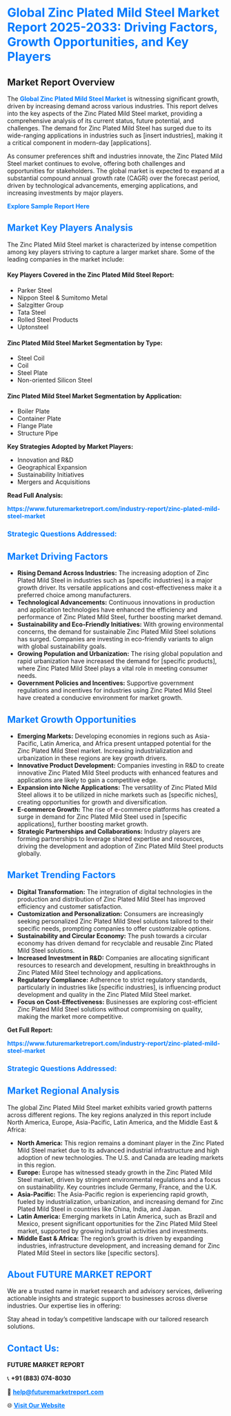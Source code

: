 <h1 style="color: #007BFF;">Global Zinc Plated Mild Steel Market Report 2025-2033: Driving Factors, Growth Opportunities, and Key Players</h1>

<section id="overview">
<h2>Market Report Overview</h2>
<p>The <a href="https://www.futuremarketreport.com/industry-report/zinc-plated-mild-steel-market" style="color: #007BFF; text-decoration: none;"><strong>Global Zinc Plated Mild Steel Market</strong></a> is witnessing significant growth, driven by increasing demand across various industries. This report delves into the key aspects of the Zinc Plated Mild Steel market, providing a comprehensive analysis of its current status, future potential, and challenges. The demand for Zinc Plated Mild Steel has surged due to its wide-ranging applications in industries such as [insert industries], making it a critical component in modern-day [applications].</p>
<p>As consumer preferences shift and industries innovate, the Zinc Plated Mild Steel market continues to evolve, offering both challenges and opportunities for stakeholders. The global market is expected to expand at a substantial compound annual growth rate (CAGR) over the forecast period, driven by technological advancements, emerging applications, and increasing investments by major players.</p>
</section>

<section id="overview">
<p><a href="https://www.futuremarketreport.com/request-sample/reportId=84438" style="color: #007BFF; text-decoration: none;"><strong>Explore Sample Report Here</strong></a></p>
</section>

<section id="key-players">
<h2 style="color: #007BFF;">Market Key Players Analysis</h2>
<p>The Zinc Plated Mild Steel market is characterized by intense competition among key players striving to capture a larger market share. Some of the leading companies in the market include:</p>
<h4>Key Players Covered in the Zinc Plated Mild Steel Report:</h4>
<ul><li>Parker Steel</li><li>Nippon Steel &amp; Sumitomo Metal</li><li>Salzgitter Group</li><li>Tata Steel</li><li>Rolled Steel Products</li><li>Uptonsteel</li></ul>
<h4>Zinc Plated Mild Steel Market Segmentation by Type:</h4>
<ul><li>Steel Coil</li><li>Coil</li><li>Steel Plate</li><li>Non-oriented Silicon Steel</li></ul>

<h4>Zinc Plated Mild Steel Market Segmentation by Application:</h4>
<ul><li>Boiler Plate</li><li>Container Plate</li><li>Flange Plate</li><li>Structure Pipe</li></ul>
<p><strong>Key Strategies Adopted by Market Players:</strong></p>
<ul>
<li>Innovation and R&D</li>
<li>Geographical Expansion</li>
<li>Sustainability Initiatives</li>
<li>Mergers and Acquisitions</li>
</ul>
</section>

<section>
<p><strong>Read Full Analysis: </strong></p><a href="https://www.futuremarketreport.com/industry-report/zinc-plated-mild-steel-market" style="color: #007BFF; text-decoration: none;"><strong>https://www.futuremarketreport.com/industry-report/zinc-plated-mild-steel-market</strong></a>
<h3 style="color: #007BFF;">Strategic Questions Addressed:</h3>
</section>

<section id="driving-factors">
<h2 style="color: #007BFF;">Market Driving Factors</h2>
<ul>
<li><strong>Rising Demand Across Industries:</strong> The increasing adoption of Zinc Plated Mild Steel in industries such as [specific industries] is a major growth driver. Its versatile applications and cost-effectiveness make it a preferred choice among manufacturers.</li>
<li><strong>Technological Advancements:</strong> Continuous innovations in production and application technologies have enhanced the efficiency and performance of Zinc Plated Mild Steel, further boosting market demand.</li>
<li><strong>Sustainability and Eco-Friendly Initiatives:</strong> With growing environmental concerns, the demand for sustainable Zinc Plated Mild Steel solutions has surged. Companies are investing in eco-friendly variants to align with global sustainability goals.</li>
<li><strong>Growing Population and Urbanization:</strong> The rising global population and rapid urbanization have increased the demand for [specific products], where Zinc Plated Mild Steel plays a vital role in meeting consumer needs.</li>
<li><strong>Government Policies and Incentives:</strong> Supportive government regulations and incentives for industries using Zinc Plated Mild Steel have created a conducive environment for market growth.</li>
</ul>
</section>

<section id="growth-opportunities">
<h2 style="color: #007BFF;">Market Growth Opportunities</h2>
<ul>
<li><strong>Emerging Markets:</strong> Developing economies in regions such as Asia-Pacific, Latin America, and Africa present untapped potential for the Zinc Plated Mild Steel market. Increasing industrialization and urbanization in these regions are key growth drivers.</li>
<li><strong>Innovative Product Development:</strong> Companies investing in R&D to create innovative Zinc Plated Mild Steel products with enhanced features and applications are likely to gain a competitive edge.</li>
<li><strong>Expansion into Niche Applications:</strong> The versatility of Zinc Plated Mild Steel allows it to be utilized in niche markets such as [specific niches], creating opportunities for growth and diversification.</li>
<li><strong>E-commerce Growth:</strong> The rise of e-commerce platforms has created a surge in demand for Zinc Plated Mild Steel used in [specific applications], further boosting market growth.</li>
<li><strong>Strategic Partnerships and Collaborations:</strong> Industry players are forming partnerships to leverage shared expertise and resources, driving the development and adoption of Zinc Plated Mild Steel products globally.</li>
</ul>
</section>

<section id="trending-factors">
<h2 style="color: #007BFF;">Market Trending Factors</h2>
<ul>
<li><strong>Digital Transformation:</strong> The integration of digital technologies in the production and distribution of Zinc Plated Mild Steel has improved efficiency and customer satisfaction.</li>
<li><strong>Customization and Personalization:</strong> Consumers are increasingly seeking personalized Zinc Plated Mild Steel solutions tailored to their specific needs, prompting companies to offer customizable options.</li>
<li><strong>Sustainability and Circular Economy:</strong> The push towards a circular economy has driven demand for recyclable and reusable Zinc Plated Mild Steel solutions.</li>
<li><strong>Increased Investment in R&D:</strong> Companies are allocating significant resources to research and development, resulting in breakthroughs in Zinc Plated Mild Steel technology and applications.</li>
<li><strong>Regulatory Compliance:</strong> Adherence to strict regulatory standards, particularly in industries like [specific industries], is influencing product development and quality in the Zinc Plated Mild Steel market.</li>
<li><strong>Focus on Cost-Effectiveness:</strong> Businesses are exploring cost-efficient Zinc Plated Mild Steel solutions without compromising on quality, making the market more competitive.</li>
</ul>
</section>

<section>
<p><strong>Get Full Report: </strong></p><a href="https://www.futuremarketreport.com/industry-report/zinc-plated-mild-steel-market" style="color: #007BFF; text-decoration: none;"><strong>https://www.futuremarketreport.com/industry-report/zinc-plated-mild-steel-market</strong></a>
<h3 style="color: #007BFF;">Strategic Questions Addressed:</h3>
</section>


<section id="regional-analysis">
<h2 style="color: #007BFF;">Market Regional Analysis</h2>
<p>The global Zinc Plated Mild Steel market exhibits varied growth patterns across different regions. The key regions analyzed in this report include North America, Europe, Asia-Pacific, Latin America, and the Middle East & Africa:</p>
<ul>
<li><strong>North America:</strong> This region remains a dominant player in the Zinc Plated Mild Steel market due to its advanced industrial infrastructure and high adoption of new technologies. The U.S. and Canada are leading markets in this region.</li>
<li><strong>Europe:</strong> Europe has witnessed steady growth in the Zinc Plated Mild Steel market, driven by stringent environmental regulations and a focus on sustainability. Key countries include Germany, France, and the U.K.</li>
<li><strong>Asia-Pacific:</strong> The Asia-Pacific region is experiencing rapid growth, fueled by industrialization, urbanization, and increasing demand for Zinc Plated Mild Steel in countries like China, India, and Japan.</li>
<li><strong>Latin America:</strong> Emerging markets in Latin America, such as Brazil and Mexico, present significant opportunities for the Zinc Plated Mild Steel market, supported by growing industrial activities and investments.</li>
<li><strong>Middle East & Africa:</strong> The region’s growth is driven by expanding industries, infrastructure development, and increasing demand for Zinc Plated Mild Steel in sectors like [specific sectors].</li>
</ul>
</section>

<footer>
<h2 style="color: #007BFF;">About FUTURE MARKET REPORT</h2>
<p>We are a trusted name in market research and advisory services, delivering actionable insights and strategic support to businesses across diverse industries. Our expertise lies in offering:</p>

<p>Stay ahead in today’s competitive landscape with our tailored research solutions.</p>

<h2 style="color: #007BFF;">Contact Us:</h2>
<p><strong>FUTURE MARKET REPORT</strong></p>
<p>📞 <strong>+91 (883) 074-8030</strong></p>
<p>📧 <strong><a href="mailto:help@futuremarketreport.com" style="color: #007BFF;">help@futuremarketreport.com</a></strong></p>
<p>🌐 <strong><a href="https://www.futuremarketreport.com/" style="color: #007BFF;">Visit Our Website</a></strong></p>
</footer>